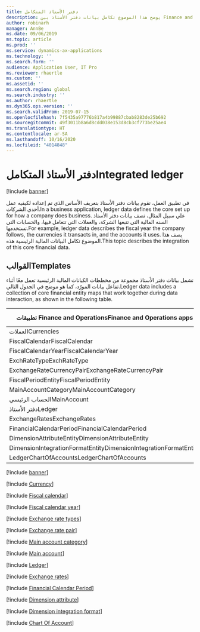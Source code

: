 ```yaml
---
title: دفتر الأستاذ المتكامل
description: يوضح هذا الموضوع تكامل بيانات دفتر الأستاذ بين Finance and Operations وتطبيقات Dynamics 365 الأخرى باستخدام Common Data Service.
author: robinarh
manager: AnnBe
ms.date: 09/06/2019
ms.topic: article
ms.prod: ''
ms.service: dynamics-ax-applications
ms.technology: ''
ms.search.form: ''
audience: Application User, IT Pro
ms.reviewer: rhaertle
ms.custom: ''
ms.assetid: ''
ms.search.region: global
ms.search.industry: ''
ms.author: rhaertle
ms.dyn365.ops.version: ''
ms.search.validFrom: 2019-07-15
ms.openlocfilehash: 7f5435a97776b817a4b99887cbab8283de25b692
ms.sourcegitcommit: 49f3011b8a6d8cdd038e153d8cb3cf773be25ae4
ms.translationtype: HT
ms.contentlocale: ar-SA
ms.lasthandoff: 10/16/2020
ms.locfileid: "4014848"
---
```

# <a name="integrated-ledger"></a><span data-ttu-id="fb15c-103">دفتر الأستاذ المتكامل</span><span class="sxs-lookup"><span data-stu-id="fb15c-103">Integrated ledger</span></span>

[!include [banner](../../includes/banner.md)]



<span data-ttu-id="fb15c-104">في تطبيق العمل، تقوم بيانات دفتر الأستاذ بتعريف الأساس الذي تم إعداده لكيفيه عمل أحدي الشركات.</span><span class="sxs-lookup"><span data-stu-id="fb15c-104">In a business application, ledger data defines the core set up for how a company does business.</span></span> <span data-ttu-id="fb15c-105">علي سبيل المثال، تصف بيانات دفتر الأستاذ السنه المالية التي تتبعها الشركة، والعملات التي تتعامل فيها، والحسابات التي تستخدمها.</span><span class="sxs-lookup"><span data-stu-id="fb15c-105">For example, ledger data describes the fiscal year the company follows, the currencies it transacts in, and the accounts it uses.</span></span> <span data-ttu-id="fb15c-106">يصف هذا الموضوع تكامل البيانات المالية الرئيسية هذه.</span><span class="sxs-lookup"><span data-stu-id="fb15c-106">This topic describes the integration of this core financial data.</span></span>

## <a name="templates"></a><span data-ttu-id="fb15c-107">القوالب</span><span class="sxs-lookup"><span data-stu-id="fb15c-107">Templates</span></span>

<span data-ttu-id="fb15c-108">تشمل بيانات دفتر الأستاذ مجموعة من مخططات الكيانات المالية الرئيسية تعمل معًا أثناء تفاعل بيانات المورّد، كما هو موضح في الجدول التالي.</span><span class="sxs-lookup"><span data-stu-id="fb15c-108">Ledger data includes a collection of core financial entity maps that work together during data interaction, as shown in the following table.</span></span>

<span data-ttu-id="fb15c-109">تطبيقات Finance and Operations</span><span class="sxs-lookup"><span data-stu-id="fb15c-109">Finance and Operations apps</span></span>      | <span data-ttu-id="fb15c-110">تطبيق المستند إلى نموذج في Dynamics 365</span><span class="sxs-lookup"><span data-stu-id="fb15c-110">Model-driven app in Dynamics 365</span></span> | <span data-ttu-id="fb15c-111">‏‏الوصف</span><span class="sxs-lookup"><span data-stu-id="fb15c-111">Description</span></span>
---------------------------------|----------------------------------|------------
<span data-ttu-id="fb15c-112">العملات</span><span class="sxs-lookup"><span data-stu-id="fb15c-112">Currencies</span></span>                       | <span data-ttu-id="fb15c-113">transactioncurrencies</span><span class="sxs-lookup"><span data-stu-id="fb15c-113">transactioncurrencies</span></span>            |
<span data-ttu-id="fb15c-114">FiscalCalendar</span><span class="sxs-lookup"><span data-stu-id="fb15c-114">FiscalCalendar</span></span>                   | <span data-ttu-id="fb15c-115">msdyn\_fiscalcalendars</span><span class="sxs-lookup"><span data-stu-id="fb15c-115">msdyn\_fiscalcalendars</span></span>        |
<span data-ttu-id="fb15c-116">FiscalCalendarYear</span><span class="sxs-lookup"><span data-stu-id="fb15c-116">FiscalCalendarYear</span></span>               | <span data-ttu-id="fb15c-117">msdyn\_fiscalcalendaryears</span><span class="sxs-lookup"><span data-stu-id="fb15c-117">msdyn\_fiscalcalendaryears</span></span>        |
<span data-ttu-id="fb15c-118">ExchRateType</span><span class="sxs-lookup"><span data-stu-id="fb15c-118">ExchRateType</span></span>                     | <span data-ttu-id="fb15c-119">msdyn\_exchangeratetypes</span><span class="sxs-lookup"><span data-stu-id="fb15c-119">msdyn\_exchangeratetypes</span></span>        |
<span data-ttu-id="fb15c-120">ExchangeRateCurrencyPair</span><span class="sxs-lookup"><span data-stu-id="fb15c-120">ExchangeRateCurrencyPair</span></span>         | <span data-ttu-id="fb15c-121">msdyn\_currencyexchangeratepairs</span><span class="sxs-lookup"><span data-stu-id="fb15c-121">msdyn\_currencyexchangeratepairs</span></span>        |
<span data-ttu-id="fb15c-122">FiscalPeriodEntity</span><span class="sxs-lookup"><span data-stu-id="fb15c-122">FiscalPeriodEntity</span></span>               | <span data-ttu-id="fb15c-123">msdyn\_fiscalcalendarperiods</span><span class="sxs-lookup"><span data-stu-id="fb15c-123">msdyn\_fiscalcalendarperiods</span></span>        |
<span data-ttu-id="fb15c-124">MainAccountCategory</span><span class="sxs-lookup"><span data-stu-id="fb15c-124">MainAccountCategory</span></span>              | <span data-ttu-id="fb15c-125">msdyn\_mainaccountcategory</span><span class="sxs-lookup"><span data-stu-id="fb15c-125">msdyn\_mainaccountcategory</span></span>        |
<span data-ttu-id="fb15c-126">الحساب الرئيسي</span><span class="sxs-lookup"><span data-stu-id="fb15c-126">MainAccount</span></span>                      | <span data-ttu-id="fb15c-127">msdyn\_mainaccounts</span><span class="sxs-lookup"><span data-stu-id="fb15c-127">msdyn\_mainaccounts</span></span>        |
<span data-ttu-id="fb15c-128">دفتر الأستاذ</span><span class="sxs-lookup"><span data-stu-id="fb15c-128">Ledger</span></span>                           | <span data-ttu-id="fb15c-129">msdyn\_ledgers</span><span class="sxs-lookup"><span data-stu-id="fb15c-129">msdyn\_ledgers</span></span>        |
<span data-ttu-id="fb15c-130">ExchangeRates</span><span class="sxs-lookup"><span data-stu-id="fb15c-130">ExchangeRates</span></span>                    | <span data-ttu-id="fb15c-131">msdyn\_currencyexchangerates</span><span class="sxs-lookup"><span data-stu-id="fb15c-131">msdyn\_currencyexchangerates</span></span>        |
<span data-ttu-id="fb15c-132">FinancialCalendarPeriod</span><span class="sxs-lookup"><span data-stu-id="fb15c-132">FinancialCalendarPeriod</span></span>          | <span data-ttu-id="fb15c-133">msdyn\_fiscalcalendarperiods</span><span class="sxs-lookup"><span data-stu-id="fb15c-133">msdyn\_fiscalcalendarperiods</span></span>        |
<span data-ttu-id="fb15c-134">DimensionAttributeEntity</span><span class="sxs-lookup"><span data-stu-id="fb15c-134">DimensionAttributeEntity</span></span>         | <span data-ttu-id="fb15c-135">msdyn\_dimensionattributes</span><span class="sxs-lookup"><span data-stu-id="fb15c-135">msdyn\_dimensionattributes</span></span>        |
<span data-ttu-id="fb15c-136">DimensionIntegrationFormatEntity</span><span class="sxs-lookup"><span data-stu-id="fb15c-136">DimensionIntegrationFormatEntity</span></span> | <span data-ttu-id="fb15c-137">msdyn\_financialdimensionformats</span><span class="sxs-lookup"><span data-stu-id="fb15c-137">msdyn\_financialdimensionformats</span></span>        |
<span data-ttu-id="fb15c-138">LedgerChartOfAccounts</span><span class="sxs-lookup"><span data-stu-id="fb15c-138">LedgerChartOfAccounts</span></span>            | <span data-ttu-id="fb15c-139">msdyn\_chartofaccounts</span><span class="sxs-lookup"><span data-stu-id="fb15c-139">msdyn\_chartofaccounts</span></span>        |


[!include [banner](../../includes/dual-write-symbols.md)]

[!include [Currency](includes/Currencies-transactioncurrencies.md)]

[!include [Fiscal calendar](includes/FiscalCalendar-msdyn-fiscalcalendars.md)]

[!include [Fiscal calendar year](includes/FiscalCalendarYear-msdyn-fiscalcalendaryears.md)]

[!include [Exchange rate types](includes/ExchRateType-msdyn-exchangeratetypes.md)]

[!include [Exchange rate pair](includes/ExchangeRateCurrencyPair-msdyn-currencyexchangeratepairs.md)]

[!include [Main account category](includes/MainAccountCategory-msdyn-mainaccountcategory.md)]

[!include [Main account](includes/MainAccount-msdyn-mainaccounts.md)]

[!include [Ledger](includes/Ledger-msdyn-ledgers.md)]

[!include [Exchange rates](includes/ExchangeRates-msdyn-currencyexchangerates.md)]

[!include [Financial Calendar Period](includes/FiscalPeriodEntity-msdyn-fiscalcalendarperiods.md)]

[!include [Dimension attribute](includes/DimensionAttributeEntity-msdyn-dimensionattributes.md)]

[!include [Dimension integration format](includes/DimensionIntegrationFormatEntity-msdyn-financialdimensionformats.md)]

[!include [Chart Of Account](includes/LedgerChartOfAccounts-msdyn-chartofaccounts.md)]




